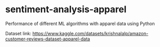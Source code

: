 # sentiment-analysis-apparel
Performance of different ML algorithms with apparel data using Python

Dataset link: https://www.kaggle.com/datasets/krishnalalp/amazon-customer-reviews-dataset-apparel-data
